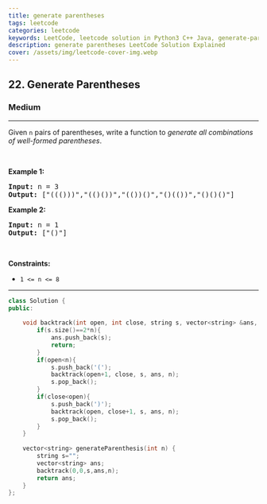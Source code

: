 ```yaml
---
title: generate parentheses
tags: leetcode
categories: leetcode
keywords: LeetCode, leetcode solution in Python3 C++ Java, generate-parentheses solution
description: generate parentheses LeetCode Solution Explained
cover: /assets/img/leetcode-cover-img.webp
---
```



<h2>22. Generate Parentheses</h2><h3>Medium</h3><hr><div><p>Given <code>n</code> pairs of parentheses, write a function to <em>generate all combinations of well-formed parentheses</em>.</p>

<p>&nbsp;</p>
<p><strong>Example 1:</strong></p>
<pre><strong>Input:</strong> n = 3
<strong>Output:</strong> ["((()))","(()())","(())()","()(())","()()()"]
</pre><p><strong>Example 2:</strong></p>
<pre><strong>Input:</strong> n = 1
<strong>Output:</strong> ["()"]
</pre>
<p>&nbsp;</p>
<p><strong>Constraints:</strong></p>

<ul>
	<li><code>1 &lt;= n &lt;= 8</code></li>
</ul>
</div>

---




```cpp
class Solution {
public:
    
    void backtrack(int open, int close, string s, vector<string> &ans, int n){
        if(s.size()==2*n){
            ans.push_back(s);
            return;
        }
        if(open<n){
            s.push_back('(');
            backtrack(open+1, close, s, ans, n);
            s.pop_back();
        }
        if(close<open){
            s.push_back(')');
            backtrack(open, close+1, s, ans, n);
            s.pop_back();
        }
    }
    
    vector<string> generateParenthesis(int n) {
        string s="";
        vector<string> ans;
        backtrack(0,0,s,ans,n);
        return ans;
    }
};
```
